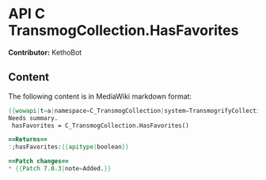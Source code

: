# API C TransmogCollection.HasFavorites

**Contributor:** KethoBot

## Content

The following content is in MediaWiki markdown format:

```mediawiki
{{wowapi|t=a|namespace=C_TransmogCollection|system=TransmogrifyCollection}}
Needs summary.
 hasFavorites = C_TransmogCollection.HasFavorites()

==Returns==
:;hasFavorites:{{apitype|boolean}}

==Patch changes==
* {{Patch 7.0.3|note=Added.}}
```